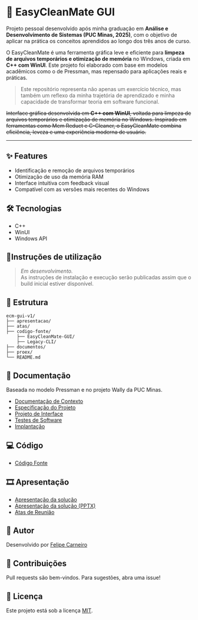 # 🧼 EasyCleanMate GUI

Projeto pessoal desenvolvido após minha graduação em **Análise e Desenvolvimento de Sistemas (PUC Minas, 2025)**, com o objetivo de aplicar na prática os conceitos aprendidos ao longo dos três anos de curso.

O EasyCleanMate é uma ferramenta gráfica leve e eficiente para **limpeza de arquivos temporários e otimização de memória** no Windows, criada em **C++ com WinUI**. Este projeto foi elaborado com base em modelos acadêmicos como o de Pressman, mas repensado para aplicações reais e práticas.

> Este repositório representa não apenas um exercício técnico, mas também um reflexo da minha trajetória de aprendizado e minha capacidade de transformar teoria em software funcional.

~~Interface gráfica desenvolvida em **C++ com WinUI**, voltada para limpeza de arquivos temporários e otimização de memória no Windows. Inspirado em ferramentas como Mem Reduct e C-Cleaner, o EasyCleanMate combina eficiência, leveza e uma experiência moderna de usuário.~~

---

## ✨ Features

- Identificação e remoção de arquivos temporários
- Otimização de uso da memória RAM
- Interface intuitiva com feedback visual
- Compatível com as versões mais recentes do Windows

## 🛠 Tecnologias

- C++
- WinUI
- Windows API


## 🚀Instruções de utilização

> *Em desenvolvimento.*  
As instruções de instalação e execução serão publicadas assim que o build inicial estiver disponível.

## 📁 Estrutura

    ecm-gui-v1/ 
    ├── apresentacao/ 
    ├── atas/ 
    ├── codigo-fonte/
        ├── EasyCleanMate-GUI/
        ├── Legacy-CLI/
    ├── documentos/ 
    ├── proex/ 
    └── README.md


## 📄 Documentação

Baseada no modelo Pressman e no projeto Wally da PUC Minas.

- [Documentação de Contexto](documentos/01-Documentação%20de%20Contexto.md)
- [Especificação do Projeto](documentos/02-Especificação%20do%20Projeto.md)
- [Projeto de Interface](documentos/03-Projeto%20de%20Interface.md)
- [Testes de Software](documentos/04-Testes%20de%20Software.md)
- [Implantação](documentos/05-Implantação.md)

## 💻 Código

- [Código Fonte](codigo-fonte/README.md)

## 🎞 Apresentação

- [Apresentação da solução](apresentacao/README.md)
- [Apresentação da solução (PPTX)](apresentacao/EasyCleanMate-Efficient-Memory-Optimization-Solution.pptx)
- [Atas de Reunião](atas/README.md)


## 👤 Autor

Desenvolvido por [Felipe Carneiro](https://github.com/fel-dev)

## 📢 Contribuições

Pull requests são bem-vindos. Para sugestões, abra uma issue!

## 📜 Licença

Este projeto está sob a licença [MIT](LICENSE).